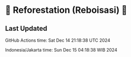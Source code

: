
# 🌳 Reforestation (Reboisasi) 🌲

## Last Updated

GitHub Actions time: Sat Dec 14 21:18:38 UTC 2024

Indonesia/Jakarta time: Sun Dec 15 04:18:38 WIB 2024
